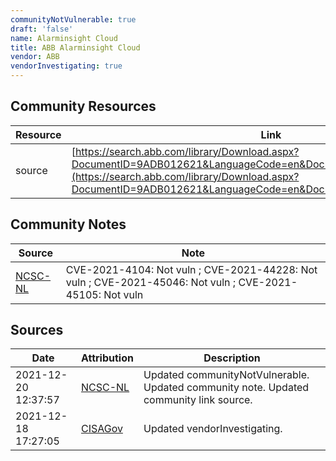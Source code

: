 ```yaml
---
communityNotVulnerable: true
draft: 'false'
name: Alarminsight Cloud
title: ABB Alarminsight Cloud
vendor: ABB
vendorInvestigating: true
---
```



## Community Resources
| Resource | Link |
| --- | --- |
| source | [https://search.abb.com/library/Download.aspx?DocumentID=9ADB012621&LanguageCode=en&DocumentPartId=&Action=Launch](https://search.abb.com/library/Download.aspx?DocumentID=9ADB012621&LanguageCode=en&DocumentPartId=&Action=Launch) |

## Community Notes
| Source | Note |
| --- | --- |
| [NCSC-NL](https://github.com/NCSC-NL/log4shell/blob/main/software/README.md) | CVE-2021-4104: Not vuln ; CVE-2021-44228: Not vuln ; CVE-2021-45046: Not vuln ; CVE-2021-45105: Not vuln </ul> |

## Sources
| Date | Attribution | Description |
| --- | --- | --- |
| 2021-12-20 12:37:57 | [NCSC-NL](https://github.com/NCSC-NL/log4shell/blob/main/software/README.md) | Updated communityNotVulnerable. Updated community note. Updated community link source.  |
| 2021-12-18 17:27:05 | [CISAGov](https://raw.githubusercontent.com/cisagov/log4j-affected-db/develop/README.md) | Updated vendorInvestigating.  |

